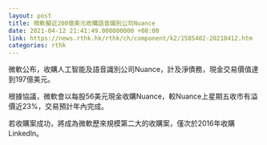 ```yaml
---
layout: post
title: 微軟擬近200億美元收購語音識別公司Nuance
date: 2021-04-12 21:41:49.000000000 +08:00
link: https://news.rthk.hk/rthk/ch/component/k2/1585402-20210412.htm
categories: rthk
---
```


微軟公布，收購人工智能及語音識別公司Nuance，計及淨債務，現金交易價值達到197億美元。

根據協議，微軟會以每股56美元現金收購Nuance，較Nuance上星期五收市有溢價近23%，交易預計年內完成。

若收購案成功，將成為微軟歷來規模第二大的收購案，僅次於2016年收購Linkedln。
